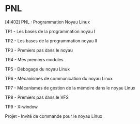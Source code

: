 # PNL
[4I402] PNL : Programmation Noyau Linux


TP1 - Les bases de la programmation noyau I

TP2 - Les bases de la programmation noyau II

TP3 - Premiers pas dans le noyau

TP4 - Mes premiers modules

TP5 - Débogage du noyau Linux

TP6 - Mécanismes de communication du noyau Linux

TP7 - Mécanismes de gestion de la mémoire dans le noyau Linux

TP8 - Premiers pas dans le VFS

TP9 - X-window

Projet - Invité de commande pour le noyau Linux
